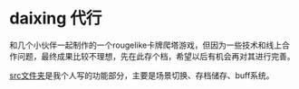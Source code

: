  # daixing 代行

和几个小伙伴一起制作的一个rougelike卡牌爬塔游戏，但因为一些技术和线上合作问题，最终成果比较不理想，先在此存个档，希望以后有机会再对其进行完善。

[src文件夹](./daixing/src)是我个人写的功能部分，主要是场景切换、存档储存、buff系统。
